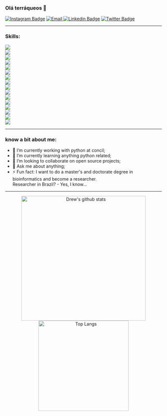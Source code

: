### Olá terráqueos 👋
[![Instagram Badge](https://img.shields.io/badge/Instagram-E4405F?style=for-the-badge&logo=instagram&logoColor=white&link=https://www.instagram.com/drxwbxt/)](https://www.instagram.com/drxwbxt/)
<a href="mailto:about.wendrew@gmail.com" target="_blank"> <img src="https://img.shields.io/badge/Gmail-D14836?style=for-the-badge&logo=gmail&logoColor=white&link=" alt="Email" /> </a>
[![Linkedin Badge](https://img.shields.io/badge/LinkedIn-0077B5?style=for-the-badge&logo=linkedin&logoColor=white&link=https://www.linkedin.com/in/wendrew-oliveira-31252411a/)](https://www.linkedin.com/in/wendrew-oliveira-31252411a/)
[![Twitter Badge](https://img.shields.io/badge/Twitter-1DA1F2?style=for-the-badge&logo=twitter&logoColor=white&link=https://twitter.com/@dreeeew_s)](https://twitter.com/@dreeeew_s)

<hr>

### Skills:
<code><img src="https://img.shields.io/badge/Python-3776AB?style=for-the-badge&logo=python&logoColor=white" /> 
<img src="https://img.shields.io/badge/HTML5-E34F26?style=for-the-badge&logo=html5&logoColor=white" />
<img src="https://img.shields.io/badge/CSS3-1572B6?style=for-the-badge&logo=css3&logoColor=white" />
<img src="https://img.shields.io/badge/JavaScript-F7DF1E?style=for-the-badge&logo=javascript&logoColor=black" />
<img src="https://img.shields.io/badge/C-00599C?style=for-the-badge&logo=c&logoColor=white" />
<img src="https://img.shields.io/badge/PHP-777BB4?style=for-the-badge&logo=php&logoColor=white" />
<img src="https://img.shields.io/badge/Markdown-000000?style=for-the-badge&logo=markdown&logoColor=white" />
<img src="https://img.shields.io/badge/Vue.js-35495E?style=for-the-badge&logo=vue.js&logoColor=4FC08D" />
<img src="https://img.shields.io/badge/Bootstrap-563D7C?style=for-the-badge&logo=bootstrap&logoColor=white" />
<img src="https://img.shields.io/badge/Django-092E20?style=for-the-badge&logo=django&logoColor=white" />
<img src="https://img.shields.io/badge/Flask-000000?style=for-the-badge&logo=flask&logoColor=white" />
<img src="https://img.shields.io/badge/SQLite-07405E?style=for-the-badge&logo=sqlite&logoColor=white" />
<img src="https://img.shields.io/badge/MySQL-00000F?style=for-the-badge&logo=mysql&logoColor=white" />
<img src="https://img.shields.io/badge/PostgreSQL-316192?style=for-the-badge&logo=postgresql&logoColor=white" />
<img src="https://img.shields.io/badge/MongoDB-4EA94B?style=for-the-badge&logo=mongodb&logoColor=white" />
<img src="https://img.shields.io/badge/jQuery-0769AD?style=for-the-badge&logo=jquery&logoColor=white" /></code>

<hr>

### know a bit about me:
- 🔭 I’m currently working with python at concil;
- 🌱 I’m currently learning anything python related;
- 👯 I’m looking to collaborate on open source projects;
- 💬 Ask me about anything;
- ⚡ Fun fact: I want to do a master's and doctorate degree in bioinformatics and become a researcher. <br>
Researcher in Brazil? - Yes, I know...
<hr>
<p align="center">
<img width="400" alt="Drew's github stats" src="https://github-readme-stats.vercel.app/api?username=wendrewdevelop&count_private=true&theme=midnight-purple&show_icons=true" />
<img width="290" alt="Top Langs" src="https://github-readme-stats.vercel.app/api/top-langs/?username=wendrewdevelop&layout=compact&langs_count=8&theme=midnight-purple&show_icons=true" />
</p>
